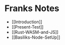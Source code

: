 # Franks Notes

- [[Introduction]]
- [[Present-Test]]
- [[Rust-WASM-and-JS]]
- [[Basiliks-Node-SetUp]]
